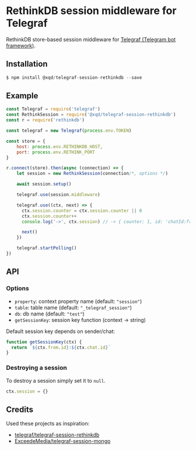 # RethinkDB session middleware for Telegraf

RethinkDB store-based session middleware for [Telegraf (Telegram bot framework)](https://github.com/telegraf/telegraf).

## Installation

```js
$ npm install @xqd/telegraf-session-rethinkdb --save
```

## Example
  
```js
const Telegraf = require('telegraf')
const RethinkSession = require('@xqd/telegraf-session-rethinkdb')
const r = require('rethinkdb')

const telegraf = new Telegraf(process.env.TOKEN)

const store = {
	host: process.env.RETHINKDB_HOST,
	port: process.env.RETHINK_PORT
}

r.connect(store).then(async (connection) => {
	let session = new RethinkSession(connection/*, options */)

	await session.setup()

	telegraf.use(session.middleware)

	telegraf.use((ctx, next) => {
	  ctx.session.counter = ctx.session.counter || 0
	  ctx.session.counter++
	  console.log('->', ctx.session) // -> { counter: 1, id: 'chatId:fromId' }

	  next()
	})

	telegraf.startPolling()
})
```

## API

### Options

* `property`: context property name (default: `"session"`)
* `table`: table name (default: `"_telegraf_session"`)
* `db`: db name (default: `"test"`)
* `getSessionKey`: session key function (context -> string)

Default session key depends on sender/chat:

```js
function getSessionKey(ctx) {
  return `${ctx.from.id}:${ctx.chat.id}`
}
```

### Destroying a session

To destroy a session simply set it to `null`.

```js
ctx.session = {}
```

## Credits
Used these projects as inspiration:  
- [telegraf/telegraf-session-rethinkdb](https://github.com/telegraf/telegraf-session-rethinkdb)  
- [ExceedeMedia/telegraf-session-mongo](https://github.com/ExceedeMedia/telegraf-session-mongo)
